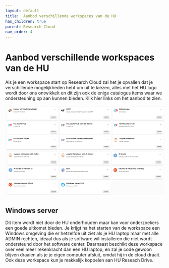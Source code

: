 ```yaml
---
layout: default
title:  Aanbod verschillende workspaces van de HU
has_children: true
parent: Research Cloud
nav_order: 4
---
```


# Aanbod verschillende workspaces van de HU

Als je een workspace start op Research Cloud zal het je opvallen dat je verschillende mogelijkheden hebt om uit te kiezen, alles met het HU logo wordt door ons ontwikkelt en dit zijn ook de enige catalogus items waar we ondersteuning op aan kunnen bieden. Klik hier links om het aanbod te zien. 

![](/assets/aanbod-research-cloud-1.png)

## Windows server

Dit item wordt niet door de HU onderhouden maar kan voor onderzoekers een goede uitkomst bieden. Je krijgt na het starten van de workspace een Windows omgeving die er hetzelfde uit ziet als je HU laptop maar met alle ADMIN rechten, ideaal dus als je software wil installeren die niet wordt ondersteund door het software center. Daarnaast beschikt deze workspace over veel meer rekenkracht dan een HU laptop, en zal je code gewoon blijven draaien als je je eigen computer afsluit, omdat hij in de cloud draait. Ook deze workspace kun je makkelijk koppelen aan HU Reseach Drive.